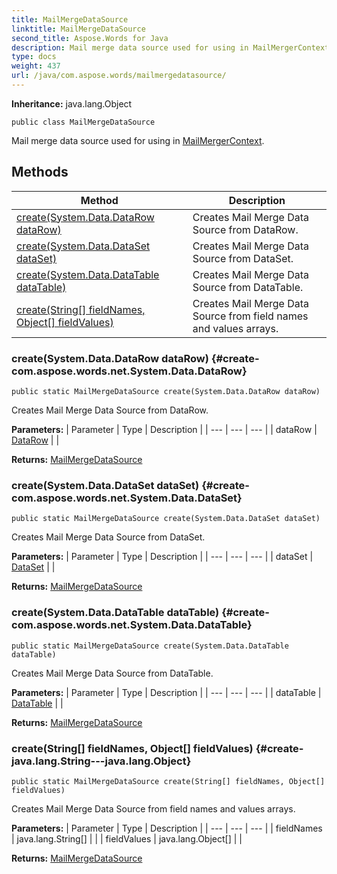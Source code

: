 ```yaml
---
title: MailMergeDataSource
linktitle: MailMergeDataSource
second_title: Aspose.Words for Java
description: Mail merge data source used for using in MailMergerContext in Java.
type: docs
weight: 437
url: /java/com.aspose.words/mailmergedatasource/
---
```


**Inheritance:**
java.lang.Object
```
public class MailMergeDataSource
```

Mail merge data source used for using in [MailMergerContext](../../com.aspose.words/mailmergercontext/).
## Methods

| Method | Description |
| --- | --- |
| [create(System.Data.DataRow dataRow)](#create-com.aspose.words.net.System.Data.DataRow) | Creates Mail Merge Data Source from DataRow. |
| [create(System.Data.DataSet dataSet)](#create-com.aspose.words.net.System.Data.DataSet) | Creates Mail Merge Data Source from DataSet. |
| [create(System.Data.DataTable dataTable)](#create-com.aspose.words.net.System.Data.DataTable) | Creates Mail Merge Data Source from DataTable. |
| [create(String[] fieldNames, Object[] fieldValues)](#create-java.lang.String---java.lang.Object) | Creates Mail Merge Data Source from field names and values arrays. |
### create(System.Data.DataRow dataRow) {#create-com.aspose.words.net.System.Data.DataRow}
```
public static MailMergeDataSource create(System.Data.DataRow dataRow)
```


Creates Mail Merge Data Source from DataRow.

**Parameters:**
| Parameter | Type | Description |
| --- | --- | --- |
| dataRow | [DataRow](../../com.aspose.words.net.system.data/datarow/) |  |

**Returns:**
[MailMergeDataSource](../../com.aspose.words/mailmergedatasource/)
### create(System.Data.DataSet dataSet) {#create-com.aspose.words.net.System.Data.DataSet}
```
public static MailMergeDataSource create(System.Data.DataSet dataSet)
```


Creates Mail Merge Data Source from DataSet.

**Parameters:**
| Parameter | Type | Description |
| --- | --- | --- |
| dataSet | [DataSet](../../com.aspose.words.net.system.data/dataset/) |  |

**Returns:**
[MailMergeDataSource](../../com.aspose.words/mailmergedatasource/)
### create(System.Data.DataTable dataTable) {#create-com.aspose.words.net.System.Data.DataTable}
```
public static MailMergeDataSource create(System.Data.DataTable dataTable)
```


Creates Mail Merge Data Source from DataTable.

**Parameters:**
| Parameter | Type | Description |
| --- | --- | --- |
| dataTable | [DataTable](../../com.aspose.words.net.system.data/datatable/) |  |

**Returns:**
[MailMergeDataSource](../../com.aspose.words/mailmergedatasource/)
### create(String[] fieldNames, Object[] fieldValues) {#create-java.lang.String---java.lang.Object}
```
public static MailMergeDataSource create(String[] fieldNames, Object[] fieldValues)
```


Creates Mail Merge Data Source from field names and values arrays.

**Parameters:**
| Parameter | Type | Description |
| --- | --- | --- |
| fieldNames | java.lang.String[] |  |
| fieldValues | java.lang.Object[] |  |

**Returns:**
[MailMergeDataSource](../../com.aspose.words/mailmergedatasource/)
